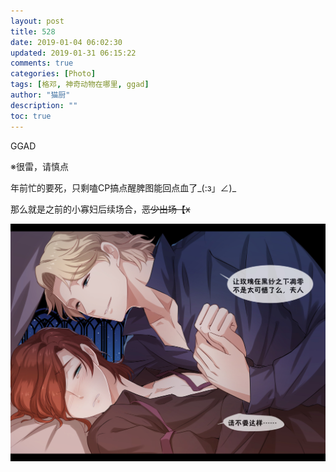 ```yaml
---
layout: post
title: 528
date: 2019-01-04 06:02:30
updated: 2019-01-31 06:15:22
comments: true
categories: [Photo]
tags: [格邓, 神奇动物在哪里, ggad]
author: "猫厨"
description: ""
toc: true
---
```


<p>GGAD</p> 
<p>※很雷，请慎点</p> 
<p>年前忙的要死，只剩嗑CP搞点醒脾图能回点血了_(:з」∠)_</p> 
<p>那么就是之前的小寡妇后续场合，<span style="text-decoration:line-through;"  >恶少</span><span style="text-decoration:line-through;"  >出场【x</span></p>

![](https://raw.githubusercontent.com/alicewish/meowchain247/master/img_cVZNdzJtQk9JV2N4ek5mWnIvaFNGbXZ0WlZnU2IwNlNEZUM4T1ArR3J6ZFJwUm1FMVJNaUFBPT0.jpg)